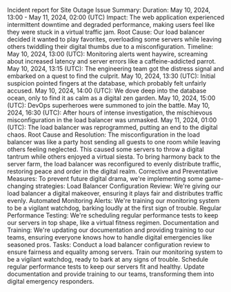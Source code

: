 Incident report for Site Outage
Issue Summary:
Duration: May 10, 2024, 13:00 - May 11, 2024, 02:00 (UTC)
Impact: The web application experienced intermittent downtime and degraded performance, making users feel like they were stuck in a virtual traffic jam.
Root Cause: Our load balancer decided it wanted to play favorites, overloading some servers while leaving others twiddling their digital thumbs due to a misconfiguration.
Timeline:
May 10, 2024, 13:00 (UTC): Monitoring alerts went haywire, screaming about increased latency and server errors like a caffeine-addicted parrot.
May 10, 2024, 13:15 (UTC): The engineering team got the distress signal and embarked on a quest to find the culprit.
May 10, 2024, 13:30 (UTC): Initial suspicion pointed fingers at the database, which probably felt unfairly accused.
May 10, 2024, 14:00 (UTC): We dove deep into the database ocean, only to find it as calm as a digital zen garden.
May 10, 2024, 15:00 (UTC): DevOps superheroes were summoned to join the battle.
May 10, 2024, 16:30 (UTC): After hours of intense investigation, the mischievous misconfiguration in the load balancer was unmasked.
May 11, 2024, 01:00 (UTC): The load balancer was reprogrammed, putting an end to the digital chaos.
Root Cause and Resolution:
The misconfiguration in the load balancer was like a party host sending all guests to one room while leaving others feeling neglected. This caused some servers to throw a digital tantrum while others enjoyed a virtual siesta. To bring harmony back to the server farm, the load balancer was reconfigured to evenly distribute traffic, restoring peace and order in the digital realm.
Corrective and Preventative Measures:
To prevent future digital drama, we're implementing some game-changing strategies:
Load Balancer Configuration Review: We're giving our load balancer a digital makeover, ensuring it plays fair and distributes traffic evenly.
Automated Monitoring Alerts: We're training our monitoring system to be a vigilant watchdog, barking loudly at the first sign of trouble.
Regular Performance Testing: We're scheduling regular performance tests to keep our servers in top shape, like a virtual fitness regimen.
Documentation and Training: We're updating our documentation and providing training to our teams, ensuring everyone knows how to handle digital emergencies like seasoned pros.
Tasks:
Conduct a load balancer configuration review to ensure fairness and equality among servers.
Train our monitoring system to be a vigilant watchdog, ready to bark at any signs of trouble.
Schedule regular performance tests to keep our servers fit and healthy.
Update documentation and provide training to our teams, transforming them into digital emergency responders.
 

